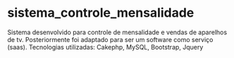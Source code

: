 # sistema_controle_mensalidade
Sistema desenvolvido para controle de mensalidade e vendas de aparelhos de tv. Posteriormente foi adaptado para ser um software como serviço (saas). Tecnologias utilizadas: Cakephp, MySQL, Bootstrap, Jquery

